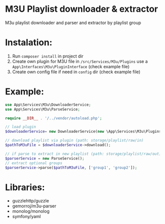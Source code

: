# M3U Playlist downloader & extractor
M3u playlist downloader and parser and extractor by playlist group

# Instalation:
1. Run `composer install` in project dir
2. Create own plugin for M3U file in `/src/Services/M3u/Plugins` use a `App\Interfaces\M3u\PluginInterface` (check example file)
3. Create own config file if need in `config` dir (check example file)

# Example:
```php
use App\Services\M3u\DownloaderService;
use App\Services\M3u\ParseService;

require __DIR__ . '/../vendor/autoload.php';

// load plugin
$downloaderService= new DownloaderService(new \App\Services\M3u\Plugins\ExamplePlugin());

// download playlist via plugin (path: storage/playlist/raw/in)
$pathToM3uFile = $downloaderService->download();

// if parse to extract in new playlist (path: storage/playlist/raw/out)
$parserService = new ParseService();
// extract optional groups
$parserService->parse($pathToM3uFile, ['group1', 'group2']);
```

# Libraries:
- guzzlehttp/guzzle
- gemorroj/m3u-parser
- monolog/monolog
- symfony/yaml


